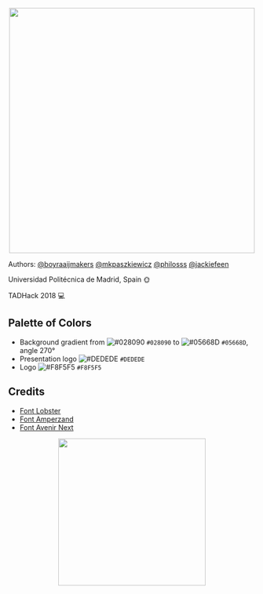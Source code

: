 <p align="center">
<a href="https://github.com/philosss/TrustIt."><img src="https://github.com/philosss/TrustIt./blob/master/Graphics/exports/full-logo-b-bg-2x.png?raw=true" width="500px"></a>
</p>

Authors: [@boyraaijmakers](https://github.com/boyraaijmakers) [@mkpaszkiewicz](https://github.com/mkpaszkiewicz)  [@philosss](https://github.com/philosss)  [@jackiefeen](https://github.com/jackiefeen)


Universidad Politécnica de Madrid, Spain 🌞


TADHack 2018 💻

## Palette of Colors
- Background gradient from ![#028090](https://placehold.it/15/028090/000000?text=+) `#028090` to ![#05668D](https://placehold.it/15/05668D/000000?text=+) `#05668D`, angle 270°
- Presentation logo ![#DEDEDE](https://placehold.it/15/DEDEDE/000000?text=+) `#DEDEDE`
- Logo ![#F8F5F5](https://placehold.it/15/F8F5F5/000000?text=+) `#F8F5F5`


## Credits
- [Font Lobster](https://www.fontsquirrel.com/fonts/lobster)
- [Font Amperzand](https://www.dafont.com/amperzand.font)
- [Font Avenir Next](https://www.fonts.com/font/linotype/avenir-next)


<p align="center">
<a href="http://upm.es/"><img src="https://github.com/philosss/TrustIt./blob/master/Graphics/images/upm.png" width="300px"></a>
</p>
